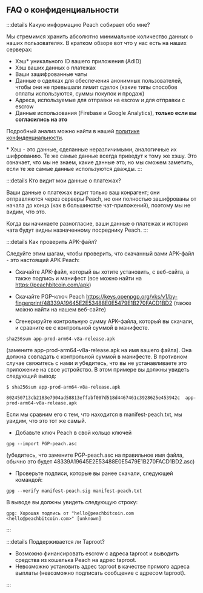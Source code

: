 ## FAQ о конфиденциальности

:::details Какую информацию Peach собирает обо мне?

Мы стремимся хранить абсолютно минимальное количество данных о наших пользователях. В кратком обзоре вот что у нас есть на наших серверах:

- Хэш\* уникального ID вашего приложения (AdID)
- Хэш ваших данных о платежах
- Ваши зашифрованные чаты
- Данные о сделках для обеспечения анонимных пользователей, чтобы они не превышали лимит сделок (какие типы способов оплаты используются, суммы покупок и продаж)
- Адреса, используемые для отправки на escrow и для отправки с escrow
- Данные использования (Firebase и Google Analytics), **только если вы согласились на это**

Подробный анализ можно найти в нашей [политике конфиденциальности](/privacy-policy/).

\* Хэш - это данные, сделанные неразличимыми, аналогичные их шифрованию. Те же самые данные всегда приведут к тому же хэшу. Это означает, что мы не знаем, какие данные это, но мы сможем заметить, если те же самые данные используются дважды.
:::

:::details Кто видит мои данные о платежах?

Ваши данные о платежах видит только ваш конрагент; они отправляются через серверы Peach, но они полностью зашифрованы от начала до конца (как в большинстве чат-приложений), поэтому мы не видим, что это.

Когда вы начинаете разногласие, ваши данные о платежах и история чата будут видны назначенному посреднику Peach.
:::

:::details Как проверить APK-файл?

Следуйте этим шагам, чтобы проверить, что скачанный вами APK-файл - это настоящий APK Peach:

- Скачайте APK-файл, который вы хотите установить, с веб-сайта, а также подпись и манифест (все можно найти на https://peachbitcoin.com/apk)

- Скачайте PGP-ключ Peach https://keys.openpgp.org/vks/v1/by-fingerprint/48339A19645E2E53488E0E5479E1B270FACD1BD2 (также можно найти на нашем веб-сайте)

- Сгенерируйте контрольную сумму APK-файла, который вы скачали, и сравните ее с контрольной суммой в манифесте.
````
sha256sum app-prod-arm64-v8a-release.apk
````
(замените app-prod-arm64-v8a-release.apk на имя вашего файла). Она должна совпадать с контрольной суммой в манифесте. В противном случае свяжитесь с нами и убедитесь, что вы не устанавливаете это приложение на свое устройство. В этом примере вы должны увидеть следующий вывод:
```
$ sha256sum app-prod-arm64-v8a-release.apk

802450713cb2183e7904ad58813effabf007d518d4467461c3928625e453942c  app-prod-arm64-v8a-release.apk
```
Если мы сравним его с тем, что находится в manifest-peach.txt, мы увидим, что это тот же самый.

- Добавьте ключ Peach в свой кольцо ключей
```
gpg --import PGP-peach.asc
```
(убедитесь, что замените PGP-peach.asc на правильное имя файла, обычно это будет 48339A19645E2E53488E0E5479E1B270FACD1BD2.asc)

- Проверьте подписи, которые вы ранее скачали, следующей командой:
```
gpg --verify manifest-peach.sig manifest-peach.txt
``` 
В выводе вы должны увидеть следующую строку:
```
gpg: Хорошая подпись от "hello@peachbitcoin.com <hello@peachbitcoin.com>" [unknown]
```
:::

:::details Поддерживается ли Taproot?

- Возможно финансировать escrow с адреса taproot и выводить средства из кошелька Peach на адрес taproot.
- Невозможно установить адрес taproot в качестве прямого адреса выплаты (невозможно подписать сообщение с адресом taproot).

:::

